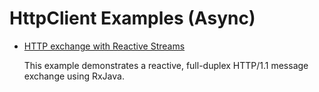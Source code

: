 <!--
    Licensed to the Apache Software Foundation (ASF) under one
    or more contributor license agreements.  See the NOTICE file
    distributed with this work for additional information
    regarding copyright ownership.  The ASF licenses this file
    to you under the Apache License, Version 2.0 (the
    "License"); you may not use this file except in compliance
    with the License.  You may obtain a copy of the License at
    
      http://www.apache.org/licenses/LICENSE-2.0
    
    Unless required by applicable law or agreed to in writing,
    software distributed under the License is distributed on an
    "AS IS" BASIS, WITHOUT WARRANTIES OR CONDITIONS OF ANY
    KIND, either express or implied.  See the License for the
    specific language governing permissions and limitations
    under the License.
-->

HttpClient Examples (Async)
===========================

- [HTTP exchange with Reactive Streams](https://github.com/apache/httpcomponents-client/tree/5.0.x/httpclient5/src/test/java/org/apache/hc/client5/http/examples/AsyncClientHttpExchange.java)

    This example demonstrates a reactive, full-duplex HTTP/1.1 message exchange using RxJava.
